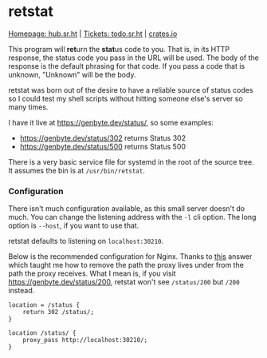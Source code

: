 # retstat
[Homepage: hub.sr.ht][hub] |  [Tickets: todo.sr.ht][todo] | [crates.io][crates]

[hub]: https://sr.ht/~genbyte/retstat/
[todo]: https://todo.sr.ht/~genbyte/retstat
[crates]: https://crates.io/crates/retstat

This program will **ret**urn the **stat**us code to you. That is, in its HTTP
response, the status code you pass in the URL will be used. The body of the
response is the default phrasing for that code. If you pass a code that is
unknown, "Unknown" will be the body.

retstat was born out of the desire to have a reliable source of status codes so
I could test my shell scripts without hitting someone else's server so many
times.

I have it live at <https://genbyte.dev/status/>, so some examples:

- <https://genbyte.dev/status/302> returns Status 302
- <https://genbyte.dev/status/500> returns Status 500

There is a very basic service file for systemd in the root of the source tree.
It assumes the bin is at `/usr/bin/retstat`.

### Configuration
There isn't much configuration available, as this small server doesn't do much.
You can change the listening address with the `-l` cli option. The long option
is `--host`, if you want to use that.

retstat defaults to listening on `localhost:30210`.

Below is the recommended configuration for Nginx.
Thanks to [this][so] answer which taught me how to remove the path the proxy
lives under from the path the proxy receives. What I mean is, if you visit
<https://genbyte.dev/status/200>, retstat won't see `/status/200` but `/200`
instead.

[so]: https://serverfault.com/a/562850/524425

```nginx
location = /status {
	return 302 /status/;
}

location /status/ {
	proxy_pass http://localhost:30210/;
}
```
